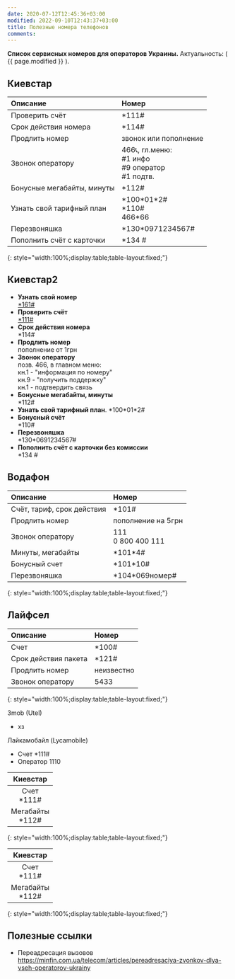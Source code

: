 ```yaml
---
date: 2020-07-12T12:45:36+03:00
modified: 2022-09-10T12:43:37+03:00
title: Полезные номера телефонов
comments: 
---
```


**Список сервисных номеров для операторов Украины.** Актуальность: ( {{ page.modified }} ).


<!--


## Сводная таблица

Описание | Киевстар | Vodafone | Lifecell
:-|:-|:-|:-
Номер телефона | \*161#
Проверить счёт | \*111# | \*101# | \*100#
Срок действия  | \*114# | \*101# | \*121#
Тарифный план | \*100\*01\*2# <br> \*110# <br> 466\*66 | \*101# | неизвестно
Продлить номер | платный звонок, пополнение, проверить счет | пополнение на 5грн | неизвестно
Звонок оператору | 466 или 0 800 300 466<br>В главном меню: <br>1. Инфа по номеру<br>9. Получить поддержку <br>Подтвердить связь | 111 или <br>0 800 400 111<br>1. Инфа по номеру<br>0. Связь с оператором | 5433 или<br>0 800 20 5433<br>цифра «5», цифра «0»
Точное время | \*160#
Самообслужка | <https://account.kyivstar.ua> | приложение | <https://my.lifecell.ua>

{: style="width:100%;display:table;table-layout:fixed;"}

-->


## Киевстар

Описание | Номер
:-|:-
Проверить счёт | \*111#
Срок действия номера | \*114#
Продлить номер | звонок или пополнение
Звонок оператору | 466📞, гл.меню: <br>#1 инфо<br>#9 оператор<br>#1 подтв.
Бонусные мегабайты, минуты | \*112#
Узнать свой тарифный план | \*100\*01\*2# <br> \*110# <br> 466\*66
Перезвоняшка | \*130\*0971234567#
Пополнить счёт с карточки | \*134 #  
{: style="width:100%;display:table;table-layout:fixed;"}

## Киевстар2
- **Узнать свой номер**  
  [\*161#](tel:*161#)
- **Проверить счёт**  
  [\*111#](tel:*111#)
- **Срок действия номера**  
  \*114#
- **Продлить номер**  
  пополнение от 1грн
- **Звонок оператору**  
  позв. 466, в главном меню:  
  кн.1 - "информация по номеру"  
  кн.9 - "получить поддержку"  
  кн.1 - подтвердить связь
- **Бонусные мегабайты, минуты**  
\*112#
- **Узнать свой тарифный план**. 
\*100\*01\*2#  
- **Бонусный счёт**   
\*110#
- **Перезвоняшка**  
\*130\*0691234567#
- **Пополнить счёт с карточки без комиссии**  
\*134 #  

## Водафон

Описание | Номер
:-|:-
Счёт, тариф, срок действия | \*101#
Продлить номер | пополнение на 5грн
Звонок оператору | 111 <br> 0 800 400 111
Минуты, мегабайты | \*101\*4#
Бонусный счет | \*101\*10#
Перезвоняшка | \*104\*069номер#  
{: style="width:100%;display:table;table-layout:fixed;"}

## Лайфсел

Описание | Номер
:-|:-
Счет | \*100#
Срок действия пакета | \*121#
Продлить номер | неизвестно
Звонок оператору | 5433
{: style="width:100%;display:table;table-layout:fixed;"}


3mob (Utel)
- хз


Лайкамобайл (Lycamobile)
- Счет \*111#
- Оператор 1110

| Киевстар |
| :------: |
| Счет<br>\*111# |
| Мегабайты<br>\*112# |
{: style="width:100%;display:table;table-layout:fixed;"}

| Киевстар
| :---:
| Счет<br>\*111#
| Мегабайты<br>\*112#
{: style="width:100%;display:table;table-layout:fixed;"}



## Полезные ссылки
- Переадресация вызовов <https://minfin.com.ua/telecom/articles/pereadresaciya-zvonkov-dlya-vseh-operatorov-ukrainy>
